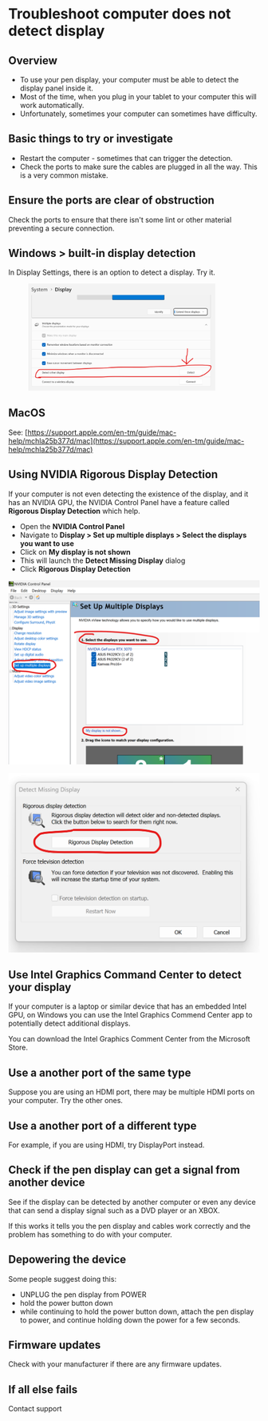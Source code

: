 # Troubleshoot computer does not detect display

## Overview

* To use your pen display, your computer must be able to detect the display panel inside it.
* Most of the time, when you plug in your tablet to your computer this will work automatically.
* Unfortunately, sometimes your computer can sometimes have difficulty.

## Basic things to try or investigate

* Restart the computer - sometimes that can trigger the detection.
* Check the ports to make sure the cables are plugged in all the way. This is a very common mistake.

## Ensure the ports are clear of obstruction

Check the ports to ensure that there isn't some lint or other material preventing a secure connection.

## Windows > built-in display detection

&#x20;In Display Settings, there is an option to detect a display. Try it.

<div align="left">

<figure><img src="../.gitbook/assets/image (399).png" alt="" width="375"><figcaption></figcaption></figure>

</div>

## MacOS

See: [https://support.apple.com/en-tm/guide/mac-help/mchla25b377d/mac](https://support.apple.com/en-tm/guide/mac-help/mchla25b377d/mac)

## Using NVIDIA Rigorous Display Detection

If your computer is not even detecting the existence of the display, and it has an NVIDIA GPU, the NVIDIA Control Panel have a feature called **Rigorous Display Detection** which help.

* Open the **NVIDIA Control Panel**
* Navigate to **Display > Set up multiple displays >  Select the displays you want to use**&#x20;
* Click on **My display is not shown**&#x20;
* This will launch the **Detect Missing Display** dialog
* Click **Rigorous Display Detection**



![](<../.gitbook/assets/image (319).png>)



![](<../.gitbook/assets/image (32).png>)

## Use Intel Graphics Command Center to detect your display

If your computer is a laptop or similar device that has an embedded Intel GPU, on Windows you can use the Intel Graphics Commend Center app to potentially detect additional displays.

You can download the Intel Graphics Comment Center from the Microsoft Store.

## Use a another port of the same type

Suppose you are using an HDMI port, there may be multiple HDMI ports on your computer. Try the other ones.

## Use a another port of a different type

For example, if you are using HDMI, try DisplayPort instead.

## Check if the pen display can get a signal from another device

See if the display can be detected by another computer or even any device that can send a display signal such as a DVD player or an XBOX.&#x20;

If this works it tells you the pen display and cables work correctly and the problem has something to do with your computer.

## Depowering the device

Some people suggest doing this:

* UNPLUG the pen display from POWER
* hold the power button down&#x20;
* while continuing to hold the power button down, attach the pen display to power, and continue holding down the power for a few seconds.

## Firmware updates

Check with your manufacturer if there are any firmware updates.

## If all else fails

Contact support

